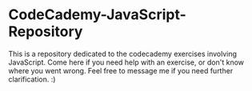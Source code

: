 # CodeCademy-JavaScript-Repository
This is a repository dedicated to the codecademy exercises involving JavaScript. Come here if you need help with an exercise, or don't know where you went wrong. Feel free to message me if you need further clarification. :)
